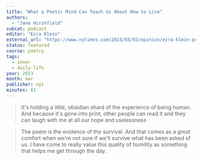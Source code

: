 ```yaml
---
title: "What a Poetic Mind Can Teach Us About How to Live"
authors:
  - "Jane Hirshfield"
subcat: podcast
editor: "Ezra Klein"
external_url: "https://www.nytimes.com/2023/03/03/opinion/ezra-klein-podcast-jane-hirshfield.html"
status: featured
course: poetry
tags:
  - inner
  - daily-life
year: 2023
month: mar
publisher: nyt
minutes: 81
---
```


> It's holding a little, obsidian shard of the experience of being human. And because it's gone into print, other people can read it and they can laugh with me at all our hope and uselessness

> The poem is the evidence of the survival. And that comes as a great comfort when we're not sure if we'll survive what has been asked of us.
> I have come to really value this quality of humility as something that helps me get through the day.
